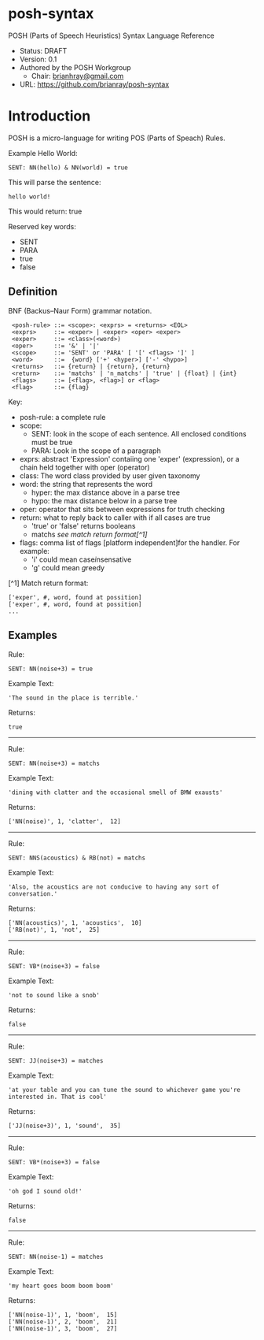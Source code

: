 # posh-syntax
POSH (Parts of Speech Heuristics) Syntax Language Reference

* Status: DRAFT 
* Version: 0.1
* Authored by the POSH Workgroup 
	* Chair: brianhray@gmail.com
* URL: https://github.com/brianray/posh-syntax


# Introduction

POSH is a micro-language for writing POS (Parts of Speach) Rules. 

Example Hello World:

	SENT: NN(hello) & NN(world) = true

This will parse the sentence:

	hello world!
	
This would return: true

Reserved key words:

* SENT
* PARA
* true
* false

## Definition

BNF (Backus–Naur Form) grammar notation.

	 <posh-rule> ::= <scope>: <exprs> = <returns> <EOL>
	 <exprs>     ::= <exper> | <exper> <oper> <exper>
	 <exper>     ::= <class>(<word>)
	 <oper>      ::= '&' | '|'
	 <scope>     ::= 'SENT' or 'PARA' [ '[' <flags> ']' ]
	 <word>      ::=  {word} ['+' <hyper>] ['-' <hypo>]
	 <returns>   ::= {return} | {return}, {return}
	 <return>    ::= 'matchs' | 'n_matchs' | 'true' | {float} | {int}  
	 <flags>     ::= [<flag>, <flag>] or <flag>
	 <flag>      ::= {flag}
	 
Key:

* posh-rule: a complete rule
* scope: 
	* SENT: look in the scope of each sentence. All enclosed conditions must be true
	* PARA: Look in the scope of a paragraph
* exprs: abstract 'Expression' contaiing one 'exper' (expression), or a chain held together with oper (operator)
* class: The word class provided by user given taxonomy
* word: the string that represents the word
	* hyper: the max distance above in a parse tree
	* hypo: the max distance below in a parse tree 
* oper: operator that sits between expressions for truth checking
* return: what to reply back to caller with if all cases are true
	* 'true' or 'false' returns booleans
	* matchs *see match return format[^1]*
* flags: comma list of flags [platform independent]for the handler. For example:
	* 'i' could mean case*i*nsensative
	* 'g' could mean *g*reedy 


[^1] Match return format:

	['exper', #, word, found at possition]
	['exper', #, word, found at possition]
	...


## Examples

Rule:

    SENT: NN(noise+3) = true
	
Example Text:

	'The sound in the place is terrible.'
	
Returns:

	true

----

Rule:

    SENT: NN(noise+3) = matchs
	
Example Text:

	'dining with clatter and the occasional smell of BMW exausts'	
Returns:

	['NN(noise)', 1, 'clatter',  12]

----

Rule:

    SENT: NNS(acoustics) & RB(not) = matchs
	
Example Text:

	'Also, the acoustics are not conducive to having any sort of conversation.'	
Returns:

	['NN(acoustics)', 1, 'acoustics',  10]
	['RB(not)', 1, 'not',  25]	
	

----


Rule:

    SENT: VB*(noise+3) = false
	
Example Text:

	'not to sound like a snob'
	
Returns:

	false


----

Rule:

    SENT: JJ(noise+3) = matches
	
Example Text:

	'at your table and you can tune the sound to whichever game you're interested in. That is cool'
	
Returns:

	['JJ(noise+3)', 1, 'sound',  35]	

----

Rule:

    SENT: VB*(noise+3) = false
	
Example Text:

	'oh god I sound old!'
	
Returns:

	false


----

Rule:

    SENT: NN(noise-1) = matches
	
Example Text:

	'my heart goes boom boom boom'
	
Returns:

	['NN(noise-1)', 1, 'boom',  15]	
	['NN(noise-1)', 2, 'boom',  21]	
	['NN(noise-1)', 3, 'boom',  27]	

















